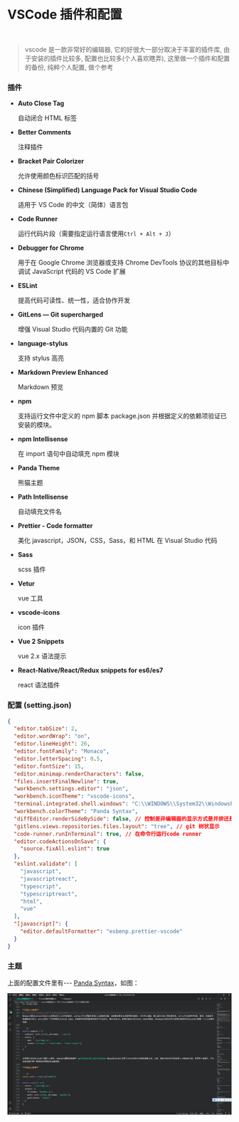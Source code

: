# VSCode 插件和配置

<br/>

> vscode 是一款非常好的编辑器, 它的好很大一部分取决于丰富的插件库, 由于安装的插件比较多, 配置也比较多(个人喜欢瞎弄), 这里做一个插件和配置的备份, 纯粹个人配置, 做个参考

### 插件

- **Auto Close Tag**

  自动闭合 HTML 标签

- **Better Comments**

  注释插件

- **Bracket Pair Colorizer**

  允许使用颜色标识匹配的括号

- **Chinese (Simplified) Language Pack for Visual Studio Code**

  适用于 VS Code 的中文（简体）语言包

- **Code Runner**

  运行代码片段（需要指定运行语言使用`Ctrl + Alt + J`）

- **Debugger for Chrome**

  用于在 Google Chrome 浏览器或支持 Chrome DevTools 协议的其他目标中调试 JavaScript 代码的 VS Code 扩展

- **ESLint**

  提高代码可读性、统一性，适合协作开发

- **GitLens — Git supercharged**

  增强 Visual Studio 代码内置的 Git 功能

- **language-stylus**

  支持 stylus 高亮

- **Markdown Preview Enhanced**

  Markdown 预览

- **npm**

  支持运行文件中定义的 npm 脚本 package.json 并根据定义的依赖项验证已安装的模块。

- **npm Intellisense**

  在 import 语句中自动填充 npm 模块

- **Panda Theme**

  熊猫主题

- **Path Intellisense**

  自动填充文件名

- **Prettier - Code formatter**

  美化 javascript，JSON，CSS，Sass，和 HTML 在 Visual Studio 代码

- **Sass**

  scss 插件

- **Vetur**

  vue 工具

- **vscode-icons**

  icon 插件

- **Vue 2 Snippets**

  vue 2.x 语法提示

- **React-Native/React/Redux snippets for es6/es7**

  react 语法插件

### 配置 (setting.json)

```json
{
  "editor.tabSize": 2,
  "editor.wordWrap": "on",
  "editor.lineHeight": 26,
  "editor.fontFamily": "Monaco",
  "editor.letterSpacing": 0.5,
  "editor.fontSize": 15,
  "editor.minimap.renderCharacters": false,
  "files.insertFinalNewline": true,
  "workbench.settings.editor": "json",
  "workbench.iconTheme": "vscode-icons",
  "terminal.integrated.shell.windows": "C:\\WINDOWS\\System32\\WindowsPowerShell\\v1.0\\powershell.exe",
  "workbench.colorTheme": "Panda Syntax",
  "diffEditor.renderSideBySide": false, // 控制差异编辑器的显示方式是并排还是内联
  "gitlens.views.repositories.files.layout": "tree", // git 树状显示
  "code-runner.runInTerminal": true, // 在命令行运行code runner
  "editor.codeActionsOnSave": {
    "source.fixAll.eslint": true
  },
  "eslint.validate": [
    "javascript",
    "javascriptreact",
    "typescript",
    "typescriptreact",
    "html",
    "vue"
  ],
  "[javascript]": {
    "editor.defaultFormatter": "esbenp.prettier-vscode"
  }
}
```

### 主题

上面的配置文件里有--- [Panda Syntax](https://marketplace.visualstudio.com/items?itemName=tinkertrain.theme-panda)，如图：

![](../images/vscode-theme.png)

<Vssue :title="$title" />
